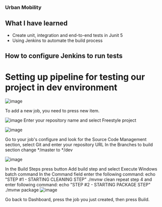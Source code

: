 ### Urban Mobility

## What I have learned
- Create unit, integration and end-to-end tests in Junit 5
- Using Jenkins to automate the build process

## How to configure Jenkins to run tests

# Setting up pipeline for testing our project in dev environment
![image](https://github.com/rodercode/urban-mobility/assets/54941923/068e5439-a1cc-4a13-90b2-4068445158bf)

To add a new job, you need to press new item.

![image](https://github.com/rodercode/urban-mobility/assets/54941923/bf4fc827-df8b-417a-8fd8-3a8cbd8cf92c)
Enter your repository name and select Freestyle project

![image](https://github.com/rodercode/urban-mobility/assets/54941923/38e976bd-9216-4c3b-81c9-9debcde2aa9d)

Go to your job's configure and look for the Source Code Management section, select Git and enter your repository URL
In the Branches to build section change */master to */dev

![image](https://github.com/rodercode/urban-mobility/assets/54941923/9ba97421-ea62-4c5f-b674-a99d17288bda)

In the Build Steps press button Add build step and select Execute Windows batch command
In the Command field enter the following command:
    echo "STEP #1 - STARTING CLEANING STEP" 
    ./mvnw clean
repeat step 4 and enter following command:
    echo "STEP #2 - STARTING PACKAGE STEP" 
    ./mvnw package
![image](https://github.com/rodercode/urban-mobility/assets/54941923/3b7c174b-5051-46e8-ae21-1c6516c715ef)

Go back to Dashboard, press the job you just created, then press Build.

    

